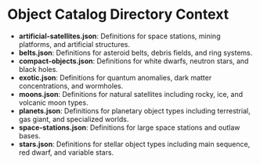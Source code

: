 # Object Catalog Directory Context

- **artificial-satellites.json**: Definitions for space stations, mining platforms, and artificial structures.
- **belts.json**: Definitions for asteroid belts, debris fields, and ring systems.
- **compact-objects.json**: Definitions for white dwarfs, neutron stars, and black holes.
- **exotic.json**: Definitions for quantum anomalies, dark matter concentrations, and wormholes.
- **moons.json**: Definitions for natural satellites including rocky, ice, and volcanic moon types.
- **planets.json**: Definitions for planetary object types including terrestrial, gas giant, and specialized worlds.
- **space-stations.json**: Definitions for large space stations and outlaw bases.
- **stars.json**: Definitions for stellar object types including main sequence, red dwarf, and variable stars.
